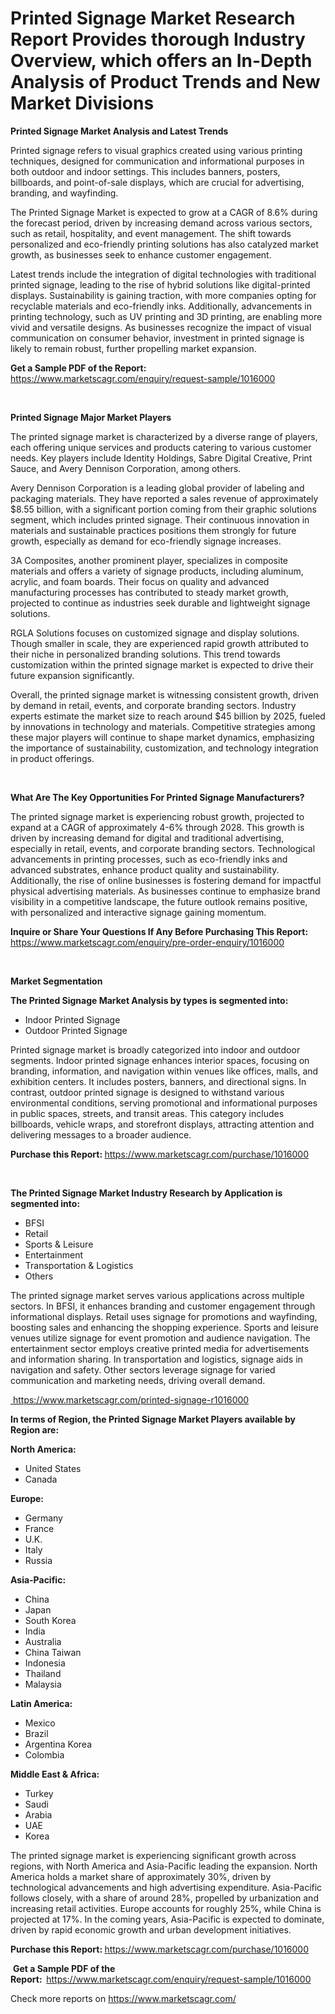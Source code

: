 <p><h1>Printed Signage Market Research Report Provides thorough Industry Overview, which offers an In-Depth Analysis of Product Trends and New Market Divisions</h1></p><p><strong>Printed Signage Market Analysis and Latest Trends</strong></p>
<p><p>Printed signage refers to visual graphics created using various printing techniques, designed for communication and informational purposes in both outdoor and indoor settings. This includes banners, posters, billboards, and point-of-sale displays, which are crucial for advertising, branding, and wayfinding. </p><p>The Printed Signage Market is expected to grow at a CAGR of 8.6% during the forecast period, driven by increasing demand across various sectors, such as retail, hospitality, and event management. The shift towards personalized and eco-friendly printing solutions has also catalyzed market growth, as businesses seek to enhance customer engagement. </p><p>Latest trends include the integration of digital technologies with traditional printed signage, leading to the rise of hybrid solutions like digital-printed displays. Sustainability is gaining traction, with more companies opting for recyclable materials and eco-friendly inks. Additionally, advancements in printing technology, such as UV printing and 3D printing, are enabling more vivid and versatile designs. As businesses recognize the impact of visual communication on consumer behavior, investment in printed signage is likely to remain robust, further propelling market expansion.</p></p>
<p><strong>Get a Sample PDF of the Report:&nbsp;</strong> <a href="https://www.marketscagr.com/enquiry/request-sample/1016000?utm_campaign=2480&utm_medium=2&utm_source=Github&utm_content=ia&utm_term=04042025&utm_id=printed-signage">https://www.marketscagr.com/enquiry/request-sample/1016000</a></p>
<p>&nbsp;</p>
<p><strong>Printed Signage Major Market Players</strong></p>
<p><p>The printed signage market is characterized by a diverse range of players, each offering unique services and products catering to various customer needs. Key players include Identity Holdings, Sabre Digital Creative, Print Sauce, and Avery Dennison Corporation, among others.</p><p>Avery Dennison Corporation is a leading global provider of labeling and packaging materials. They have reported a sales revenue of approximately $8.55 billion, with a significant portion coming from their graphic solutions segment, which includes printed signage. Their continuous innovation in materials and sustainable practices positions them strongly for future growth, especially as demand for eco-friendly signage increases.</p><p>3A Composites, another prominent player, specializes in composite materials and offers a variety of signage products, including aluminum, acrylic, and foam boards. Their focus on quality and advanced manufacturing processes has contributed to steady market growth, projected to continue as industries seek durable and lightweight signage solutions.</p><p>RGLA Solutions focuses on customized signage and display solutions. Though smaller in scale, they are experienced rapid growth attributed to their niche in personalized branding solutions. This trend towards customization within the printed signage market is expected to drive their future expansion significantly.</p><p>Overall, the printed signage market is witnessing consistent growth, driven by demand in retail, events, and corporate branding sectors. Industry experts estimate the market size to reach around $45 billion by 2025, fueled by innovations in technology and materials. Competitive strategies among these major players will continue to shape market dynamics, emphasizing the importance of sustainability, customization, and technology integration in product offerings.</p></p>
<p>&nbsp;</p>
<p><strong>What Are The Key Opportunities For Printed Signage Manufacturers?</strong></p>
<p><p>The printed signage market is experiencing robust growth, projected to expand at a CAGR of approximately 4-6% through 2028. This growth is driven by increasing demand for digital and traditional advertising, especially in retail, events, and corporate branding sectors. Technological advancements in printing processes, such as eco-friendly inks and advanced substrates, enhance product quality and sustainability. Additionally, the rise of online businesses is fostering demand for impactful physical advertising materials. As businesses continue to emphasize brand visibility in a competitive landscape, the future outlook remains positive, with personalized and interactive signage gaining momentum.</p></p>
<p><strong>Inquire or Share Your Questions If Any Before Purchasing This Report:</strong> <a href="https://www.marketscagr.com/enquiry/pre-order-enquiry/1016000?utm_campaign=2480&utm_medium=2&utm_source=Github&utm_content=ia&utm_term=04042025&utm_id=printed-signage">https://www.marketscagr.com/enquiry/pre-order-enquiry/1016000</a></p>
<p>&nbsp;</p>
<p><strong>Market Segmentation</strong></p>
<p><strong>The Printed Signage Market Analysis by types is segmented into:</strong></p>
<p><ul><li>Indoor Printed Signage</li><li>Outdoor Printed Signage</li></ul></p>
<p><p>Printed signage market is broadly categorized into indoor and outdoor segments. Indoor printed signage enhances interior spaces, focusing on branding, information, and navigation within venues like offices, malls, and exhibition centers. It includes posters, banners, and directional signs. In contrast, outdoor printed signage is designed to withstand various environmental conditions, serving promotional and informational purposes in public spaces, streets, and transit areas. This category includes billboards, vehicle wraps, and storefront displays, attracting attention and delivering messages to a broader audience.</p></p>
<p><strong>Purchase this Report:&nbsp;</strong><a href="https://www.marketscagr.com/purchase/1016000?utm_campaign=2480&utm_medium=2&utm_source=Github&utm_content=ia&utm_term=04042025&utm_id=printed-signage">https://www.marketscagr.com/purchase/1016000</a></p>
<p>&nbsp;</p>
<p><strong>The Printed Signage Market Industry Research by Application is segmented into:</strong></p>
<p><ul><li>BFSI</li><li>Retail</li><li>Sports & Leisure</li><li>Entertainment</li><li>Transportation & Logistics</li><li>Others</li></ul></p>
<p><p>The printed signage market serves various applications across multiple sectors. In BFSI, it enhances branding and customer engagement through informational displays. Retail uses signage for promotions and wayfinding, boosting sales and enhancing the shopping experience. Sports and leisure venues utilize signage for event promotion and audience navigation. The entertainment sector employs creative printed media for advertisements and information sharing. In transportation and logistics, signage aids in navigation and safety. Other sectors leverage signage for varied communication and marketing needs, driving overall demand.</p></p>
<p><a href="https://www.marketscagr.com/printed-signage-r1016000?utm_campaign=2480&utm_medium=2&utm_source=Github&utm_content=ia&utm_term=04042025&utm_id=printed-signage">&nbsp;https://www.marketscagr.com/printed-signage-r1016000</a></p>
<p><strong>In terms of Region, the Printed Signage Market Players available by Region are:</strong></p>
<p>
    <p> <strong> North America: </strong>
        <ul>
            <li>United States</li>
            <li>Canada</li>
        </ul>
        </p> 
    <p> <strong> Europe: </strong>
        <ul>
            <li>Germany</li>
            <li>France</li>
            <li>U.K.</li>
            <li>Italy</li>
            <li>Russia</li>
        </ul>
        </p> 
    <p> <strong> Asia-Pacific: </strong>
        <ul>
            <li>China</li>
            <li>Japan</li>
            <li>South Korea</li>
            <li>India</li>
            <li>Australia</li>
            <li>China Taiwan</li>
            <li>Indonesia</li>
            <li>Thailand</li>
            <li>Malaysia</li>
        </ul>
        </p> 
    <p> <strong> Latin America: </strong>
        <ul>
            <li>Mexico</li>
            <li>Brazil</li>
            <li>Argentina Korea</li>
            <li>Colombia</li>
        </ul>
        </p> 
    <p> <strong> Middle East & Africa: </strong>
        <ul>
            <li>Turkey</li>
            <li>Saudi</li>
            <li>Arabia</li>
            <li>UAE</li>
            <li>Korea</li>
        </ul>
    </p>
    </p>
<p><p>The printed signage market is experiencing significant growth across regions, with North America and Asia-Pacific leading the expansion. North America holds a market share of approximately 30%, driven by technological advancements and high advertising expenditure. Asia-Pacific follows closely, with a share of around 28%, propelled by urbanization and increasing retail activities. Europe accounts for roughly 25%, while China is projected at 17%. In the coming years, Asia-Pacific is expected to dominate, driven by rapid economic growth and urban development initiatives.</p></p>
<p><strong>Purchase this Report: </strong><a href="https://www.marketscagr.com/purchase/1016000?utm_campaign=2480&utm_medium=2&utm_source=Github&utm_content=ia&utm_term=04042025&utm_id=printed-signage">https://www.marketscagr.com/purchase/1016000</a></p>
<p>&nbsp;<strong>Get a Sample PDF of the Report:&nbsp;&nbsp;</strong><a href="https://www.marketscagr.com/enquiry/request-sample/1016000?utm_campaign=2480&utm_medium=2&utm_source=Github&utm_content=ia&utm_term=04042025&utm_id=printed-signage">https://www.marketscagr.com/enquiry/request-sample/1016000</a></p>
<p><strong></strong></p>
<p>Check more reports on <a href="https://www.marketscagr.com/?utm_campaign=2480&utm_medium=2&utm_source=Github&utm_content=ia&utm_term=04042025&utm_id=printed-signage">https://www.marketscagr.com/</a></p>
